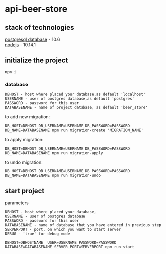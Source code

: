 # api-beer-store

## stack of technologies
 [postgresql database](https://www.postgresql.org) - 10.6\
 [nodejs](https://nodejs.org/en/) - 10.14.1
 

## initialize the project

`npm i`

### database

    DBHOST - host where placed your database,as default 'localhost'
    USERNAME - user of postgres database,as default 'postgres' 
    PASSWORD - password for this user
    DATABASENAME - name of project database, as default 'beer_store'

to add new migration:

`DB_HOST=DBHOST DB_USERNAME=USERNAME DB_PASSWORD=PASSWORD DB_NAME=DATABASENAME npm run migration-create 'MIGRATION_NAME'`

to apply migration:

`DB_HOST=DBHOST DB_USERNAME=USERNAME DB_PASSWORD=PASSWORD DB_NAME=DATABASENAME npm run migration-apply`

to undo migration:

`DB_HOST=DBHOST DB_USERNAME=USERNAME DB_PASSWORD=PASSWORD DB_NAME=DATABASENAME npm run migration-undo`

    
## start project
parameters

    DBHOST - host where placed your database,
    USERNAME - user of postgres database
    PASSWORD - password for this user
    DATABASENAME - name of database that you have entered in previous step
    SERVERPORT - port, on which you want to start server
    DEBUG - 'true' for debug mode

`DBHOST=DBHOSTNAME  USER=USERNAME PASSWORD=PASSWORD DATABASE=DATABASENAME SERVER_PORT=SERVERPORT npm run start`
